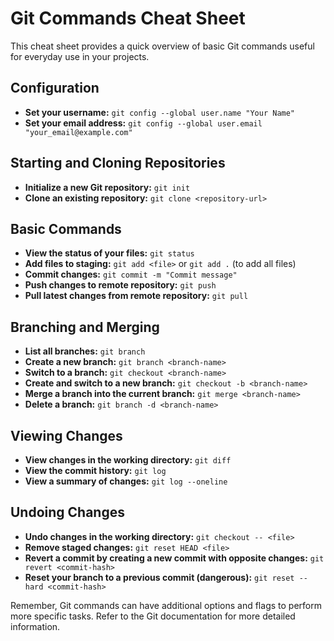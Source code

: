 # Git Commands Cheat Sheet

This cheat sheet provides a quick overview of basic Git commands useful for everyday use in your projects.

## Configuration

- **Set your username:** `git config --global user.name "Your Name"`
- **Set your email address:** `git config --global user.email "your_email@example.com"`

## Starting and Cloning Repositories

- **Initialize a new Git repository:** `git init`
- **Clone an existing repository:** `git clone <repository-url>`

## Basic Commands

- **View the status of your files:** `git status`
- **Add files to staging:** `git add <file>` or `git add .` (to add all files)
- **Commit changes:** `git commit -m "Commit message"`
- **Push changes to remote repository:** `git push`
- **Pull latest changes from remote repository:** `git pull`

## Branching and Merging

- **List all branches:** `git branch`
- **Create a new branch:** `git branch <branch-name>`
- **Switch to a branch:** `git checkout <branch-name>`
- **Create and switch to a new branch:** `git checkout -b <branch-name>`
- **Merge a branch into the current branch:** `git merge <branch-name>`
- **Delete a branch:** `git branch -d <branch-name>`

## Viewing Changes

- **View changes in the working directory:** `git diff`
- **View the commit history:** `git log`
- **View a summary of changes:** `git log --oneline`

## Undoing Changes

- **Undo changes in the working directory:** `git checkout -- <file>`
- **Remove staged changes:** `git reset HEAD <file>`
- **Revert a commit by creating a new commit with opposite changes:** `git revert <commit-hash>`
- **Reset your branch to a previous commit (dangerous):** `git reset --hard <commit-hash>`

Remember, Git commands can have additional options and flags to perform more specific tasks. Refer to the Git documentation for more detailed information.